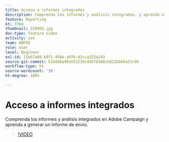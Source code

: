 ```yaml
---
title: Acceso a informes integrados
description: Comprenda los informes y análisis integrados, y aprenda a generar un informe de envío.
feature: Reporting
kt: 7784
thumbnail: 334965.jpg
doc-type: feature video
activity: use
team: WWFRE
role: User
level: Beginner
exl-id: 11b67a60-b9f1-450e-a976-d1cca322a243
source-git-commit: b1b8d8a99a551239c445fb588cbd126b66a53c9b
workflow-type: ht
source-wordcount: '35'
ht-degree: 100%

---
```


# Acceso a informes integrados

Comprenda los informes y análisis integrados en Adobe Campaign y aprenda a generar un informe de envío.

>[!VIDEO](https://video.tv.adobe.com/v/334965?quality=12&learn=on)
